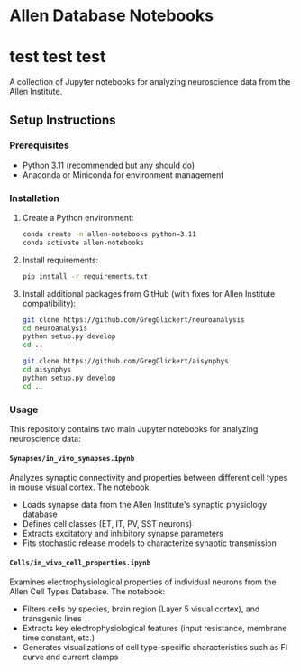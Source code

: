 # Allen Database Notebooks

# test test test

A collection of Jupyter notebooks for analyzing neuroscience data from the Allen Institute.

## Setup Instructions

### Prerequisites
- Python 3.11 (recommended but any should do)
- Anaconda or Miniconda for environment management

### Installation

1. Create a Python environment:
   ```bash
   conda create -n allen-notebooks python=3.11
   conda activate allen-notebooks
   ```

2. Install requirements:
   ```bash
   pip install -r requirements.txt
   ```

3. Install additional packages from GitHub (with fixes for Allen Institute compatibility):
   ```bash
   git clone https://github.com/GregGlickert/neuroanalysis
   cd neuroanalysis
   python setup.py develop
   cd ..
    ```
    
   ```bash
   git clone https://github.com/GregGlickert/aisynphys
   cd aisynphys
   python setup.py develop
   cd ..
   ```

### Usage

This repository contains two main Jupyter notebooks for analyzing neuroscience data:

#### `Synapses/in_vivo_synapses.ipynb`
Analyzes synaptic connectivity and properties between different cell types in mouse visual cortex. The notebook:
- Loads synapse data from the Allen Institute's synaptic physiology database
- Defines cell classes (ET, IT, PV, SST neurons)
- Extracts excitatory and inhibitory synapse parameters
- Fits stochastic release models to characterize synaptic transmission

#### `Cells/in_vivo_cell_properties.ipynb`
Examines electrophysiological properties of individual neurons from the Allen Cell Types Database. The notebook:
- Filters cells by species, brain region (Layer 5 visual cortex), and transgenic lines
- Extracts key electrophysiological features (input resistance, membrane time constant, etc.)
- Generates visualizations of cell type-specific characteristics such as FI curve and current clamps

